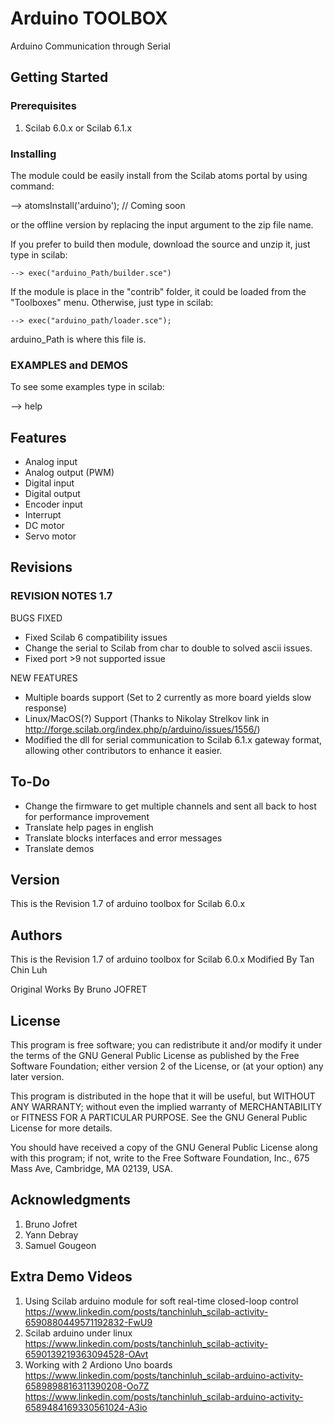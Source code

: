 # Arduino TOOLBOX

Arduino Communication through Serial

## Getting Started


### Prerequisites

1. Scilab 6.0.x or Scilab 6.1.x

### Installing

The module could be easily install from the Scilab atoms portal by using command:

--> atomsInstall('arduino'); // Coming soon

or the offline version by replacing the input argument to the zip file name.

If you prefer to build then module, download the source and unzip it, just type in scilab:

```
--> exec("arduino_Path/builder.sce")
```

If the module is place in the "contrib" folder, it could be loaded from the "Toolboxes" menu. Otherwise, just type in scilab:

``` 
--> exec("arduino_path/loader.sce"); 
```

arduino_Path is where this file is.

### EXAMPLES and DEMOS
 To see some examples type in scilab:

--> help 

## Features
* Analog input
* Analog output (PWM)
* Digital input
* Digital output
* Encoder input
* Interrupt
* DC motor
* Servo motor

## Revisions

### REVISION NOTES 1.7
BUGS FIXED
* Fixed Scilab 6 compatibility issues
* Change the serial to Scilab from char to double to solved ascii issues.
* Fixed port >9 not supported issue
  
NEW FEATURES
* Multiple boards support (Set to 2 currently as more board yields slow response)
* Linux/MacOS(?) Support (Thanks to Nikolay Strelkov link in http://forge.scilab.org/index.php/p/arduino/issues/1556/) 
* Modified the dll for serial communication to Scilab 6.1.x gateway format, allowing other contributors to enhance it easier.

## To-Do
   * Change the firmware to get multiple channels and sent all back to host for performance improvement
   * Translate help pages in english
   * Translate blocks interfaces and error messages
   * Translate demos
 

## Version

This is the Revision 1.7 of arduino toolbox for Scilab 6.0.x

## Authors

This is the Revision 1.7 of arduino toolbox for Scilab 6.0.x
Modified By Tan Chin Luh 

Original Works By Bruno JOFRET

## License

This program is free software; you can redistribute it and/or modify it under the terms of the GNU General Public License as published by the Free Software Foundation; either version 2 of the License, or (at your option) any later version.

This program is distributed in the hope that it will be useful, but WITHOUT ANY WARRANTY; without even the implied warranty of MERCHANTABILITY or FITNESS FOR A PARTICULAR PURPOSE.  See the GNU General Public License for more details.

You should have received a copy of the GNU General Public License along with this program; if not, write to the Free Software Foundation, Inc., 675 Mass Ave, Cambridge, MA 02139, USA.

## Acknowledgments

1. Bruno Jofret 
2. Yann Debray 
3. Samuel Gougeon

## Extra Demo Videos
1. Using Scilab arduino module for soft real-time closed-loop control
https://www.linkedin.com/posts/tanchinluh_scilab-activity-6590880449571192832-FwU9
2. Scilab arduino under linux
https://www.linkedin.com/posts/tanchinluh_scilab-activity-6590139219363094528-OAvt
3. Working with 2 Ardiono Uno boards
https://www.linkedin.com/posts/tanchinluh_scilab-arduino-activity-6589898816311390208-Oo7Z
https://www.linkedin.com/posts/tanchinluh_scilab-arduino-activity-6589484169330561024-A3io

